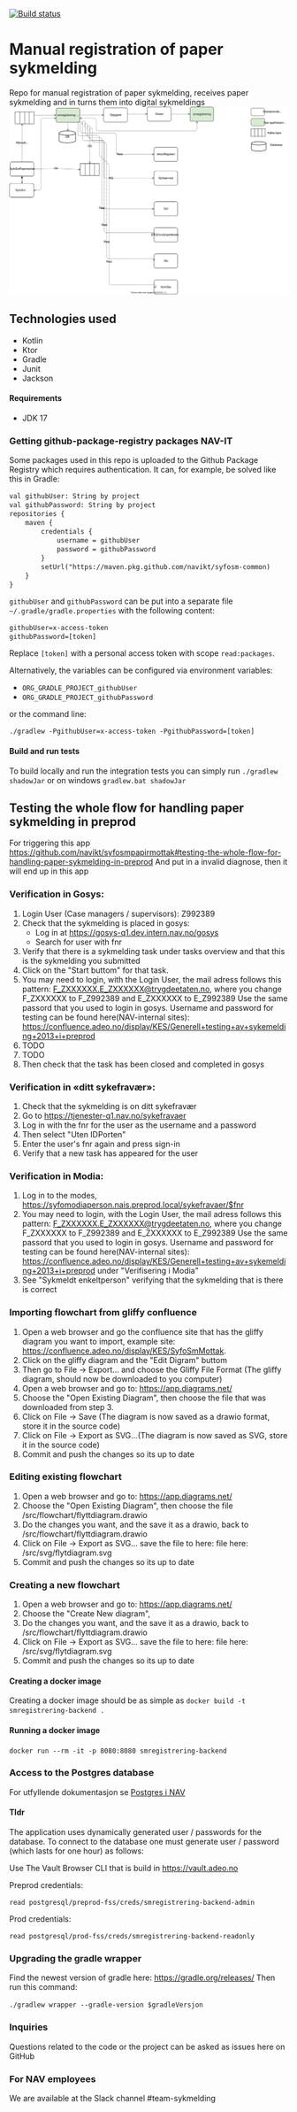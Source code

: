 [![Build status](https://github.com/navikt/smregistrering-backend/workflows/Deploy%20to%20dev%20and%20prod/badge.svg)](https://github.com/navikt/smregistrering-backend/workflows/Deploy%20to%20dev%20and%20prod/badge.svg)

# Manual registration of paper sykmelding
Repo for manual registration of paper sykmelding, receives paper sykmelding and in turns them into digital sykmeldings
<img src="./src/svg/flyttdiagram.svg" alt="Image of the flow of the smregistrering-backend application">

## Technologies used
* Kotlin
* Ktor
* Gradle
* Junit
* Jackson

#### Requirements

* JDK 17

### Getting github-package-registry packages NAV-IT
Some packages used in this repo is uploaded to the Github Package Registry which requires authentication. It can, for example, be solved like this in Gradle:
```
val githubUser: String by project
val githubPassword: String by project
repositories {
    maven {
        credentials {
            username = githubUser
            password = githubPassword
        }
        setUrl("https://maven.pkg.github.com/navikt/syfosm-common)
    }
}
```

`githubUser` and `githubPassword` can be put into a separate file `~/.gradle/gradle.properties` with the following content:

```                                                     
githubUser=x-access-token
githubPassword=[token]
```

Replace `[token]` with a personal access token with scope `read:packages`.

Alternatively, the variables can be configured via environment variables:

* `ORG_GRADLE_PROJECT_githubUser`
* `ORG_GRADLE_PROJECT_githubPassword`

or the command line:

```
./gradlew -PgithubUser=x-access-token -PgithubPassword=[token]
```

#### Build and run tests
To build locally and run the integration tests you can simply run `./gradlew shadowJar` or on windows 
`gradlew.bat shadowJar`

## Testing the whole flow for handling paper sykmelding in preprod
For triggering this app https://github.com/navikt/syfosmpapirmottak#testing-the-whole-flow-for-handling-paper-sykmelding-in-preprod
And put in a invalid diagnose, then it will end up in this app

### Verification in Gosys:
1. Login User (Case managers / supervisors):
   Z992389
2. Check that the sykmelding is placed in gosys:
   - Log in at https://gosys-q1.dev.intern.nav.no/gosys
   - Search for user with fnr
3. Verify that there is a sykmelding task under tasks overview and 
   that this is the sykmelding you submitted
4. Click on the "Start buttom" for that task.   
5. You may need to login, with the Login User, the mail adress follows this pattern:
    F_ZXXXXXX.E_ZXXXXXX@trygdeetaten.no, where you change F_ZXXXXXX to F_Z992389 and E_ZXXXXXX to E_Z992389
    Use the same passord that you used to login in gosys.
    Username and password for testing can be found here(NAV-internal sites):
    https://confluence.adeo.no/display/KES/Generell+testing+av+sykemelding+2013+i+preprod
6. TODO
7. TODO
8. Then check that the task has been closed and completed in gosys


### Verification in «ditt sykefravær»:
1. Check that the sykmelding is on ditt sykefravær
2. Go to https://tjenester-q1.nav.no/sykefravaer
3. Log in with the fnr for the user as the username and a password
3. Then select "Uten IDPorten"
4. Enter the user's fnr again and press sign-in
5. Verify that a new task has appeared for the user

### Verification in Modia:
1. Log in to the modes, https://syfomodiaperson.nais.preprod.local/sykefravaer/$fnr
2. You may need to login, with the Login User, the mail adress follows this pattern:
    F_ZXXXXXX.E_ZXXXXXX@trygdeetaten.no, where you change F_ZXXXXXX to F_Z992389 and E_ZXXXXXX to E_Z992389
    Use the same passord that you used to login in gosys.
    Username and password for testing can be found here(NAV-internal sites):
    https://confluence.adeo.no/display/KES/Generell+testing+av+sykemelding+2013+i+preprod under "Verifisering i Modia"
3. See "Sykmeldt enkeltperson" verifying that the sykmelding that is there is correct


### Importing flowchart from gliffy confluence
1. Open a web browser and go the confluence site that has the gliffy diagram you want to import, example site:
https://confluence.adeo.no/display/KES/SyfoSmMottak.
2. Click on the gliffy diagram and the "Edit Digram" buttom
3. Then go to File -> Export... and choose the Gliffy File Format (The gliffy diagram, should now be downloaded to you computer)
4. Open a web browser and go to: https://app.diagrams.net/
5. Choose the "Open Existing Diagram", then choose the file that was downloaded from step 3.
6. Click on File -> Save (The diagram is now saved as a drawio format, store it in the source code)
7. Click on File -> Export as SVG...(The diagram is now saved as SVG, store it in the source code)
8. Commit and push the changes so its up to date

### Editing existing flowchart
1. Open a web browser and go to: https://app.diagrams.net/
2. Choose the "Open Existing Diagram", then choose the file /src/flowchart/flyttdiagram.drawio
3. Do the changes you want, and the save it as a drawio, back to /src/flowchart/flyttdiagram.drawio
4. Click on File -> Export as SVG... save the file to here: file here: /src/svg/flytdiagram.svg
5. Commit and push the changes so its up to date

### Creating a new flowchart
1. Open a web browser and go to: https://app.diagrams.net/
2. Choose the "Create New diagram",
3. Do the changes you want, and the save it as a drawio, back to /src/flowchart/flyttdiagram.drawio
4. Click on File -> Export as SVG... save the file to here: file here: /src/svg/flytdiagram.svg
5. Commit and push the changes so its up to date

#### Creating a docker image
Creating a docker image should be as simple as `docker build -t smregistrering-backend .`

#### Running a docker image
`docker run --rm -it -p 8080:8080 smregistrering-backend`

### Access to the Postgres database

For utfyllende dokumentasjon se [Postgres i NAV](https://github.com/navikt/utvikling/blob/master/PostgreSQL.md)

#### Tldr

The application uses dynamically generated user / passwords for the database.
To connect to the database one must generate user / password (which lasts for one hour)
as follows:

Use The Vault Browser CLI that is build in https://vault.adeo.no


Preprod credentials:

```
read postgresql/preprod-fss/creds/smregistrering-backend-admin

```

Prod credentials:

```
read postgresql/prod-fss/creds/smregistrering-backend-readonly

```

### Upgrading the gradle wrapper
Find the newest version of gradle here: https://gradle.org/releases/ Then run this command:

```./gradlew wrapper --gradle-version $gradleVersjon```

### Inquiries
Questions related to the code or the project can be asked as issues here on GitHub

### For NAV employees
We are available at the Slack channel #team-sykmelding
